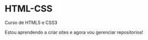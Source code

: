# HTML-CSS
 Curso de HTML5 e CSS3

Estou aprendendo a criar sites e agora vou gerenciar repositorios!